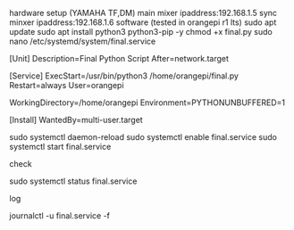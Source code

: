 hardware setup
(YAMAHA TF,DM)
main mixer ipaddress:192.168.1.5
sync minxer ipaddress:192.168.1.6
software (tested in orangepi r1 lts)
sudo apt update
sudo apt install python3 python3-pip -y
chmod +x final.py
sudo nano /etc/systemd/system/final.service


[Unit]
Description=Final Python Script
After=network.target

[Service]
ExecStart=/usr/bin/python3 /home/orangepi/final.py
Restart=always
User=orangepi

WorkingDirectory=/home/orangepi
Environment=PYTHONUNBUFFERED=1

[Install]
WantedBy=multi-user.target


sudo systemctl daemon-reload
sudo systemctl enable final.service
sudo systemctl start final.service

check 

sudo systemctl status final.service

log

journalctl -u final.service -f
